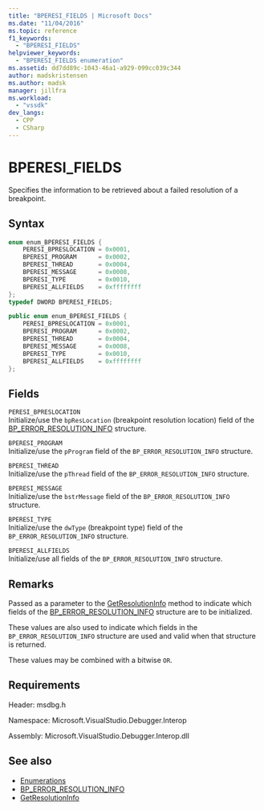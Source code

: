 ```yaml
---
title: "BPERESI_FIELDS | Microsoft Docs"
ms.date: "11/04/2016"
ms.topic: reference
f1_keywords:
  - "BPERESI_FIELDS"
helpviewer_keywords:
  - "BPERESI_FIELDS enumeration"
ms.assetid: dd7dd89c-1043-46a1-a929-099cc039c344
author: madskristensen
ms.author: madsk
manager: jillfra
ms.workload:
  - "vssdk"
dev_langs:
  - CPP
  - CSharp
---
```

# BPERESI_FIELDS
Specifies the information to be retrieved about a failed resolution of a breakpoint.

## Syntax

```cpp
enum enum_BPERESI_FIELDS {
    PERESI_BPRESLOCATION = 0x0001,
    BPERESI_PROGRAM      = 0x0002,
    BPERESI_THREAD       = 0x0004,
    BPERESI_MESSAGE      = 0x0008,
    BPERESI_TYPE         = 0x0010,
    BPERESI_ALLFIELDS    = 0xffffffff
};
typedef DWORD BPERESI_FIELDS;
```

```csharp
public enum enum_BPERESI_FIELDS {
    PERESI_BPRESLOCATION = 0x0001,
    BPERESI_PROGRAM      = 0x0002,
    BPERESI_THREAD       = 0x0004,
    BPERESI_MESSAGE      = 0x0008,
    BPERESI_TYPE         = 0x0010,
    BPERESI_ALLFIELDS    = 0xffffffff
};
```

## Fields
`PERESI_BPRESLOCATION`\
Initialize/use the `bpResLocation` (breakpoint resolution location) field of the [BP_ERROR_RESOLUTION_INFO](../../../extensibility/debugger/reference/bp-error-resolution-info.md) structure.

`BPERESI_PROGRAM`\
Initialize/use the `pProgram` field of the `BP_ERROR_RESOLUTION_INFO` structure.

`BPERESI_THREAD`\
Initialize/use the `pThread` field of the `BP_ERROR_RESOLUTION_INFO` structure.

`BPERESI_MESSAGE`\
Initialize/use the `bstrMessage` field of the `BP_ERROR_RESOLUTION_INFO` structure.

`BPERESI_TYPE`\
Initialize/use the `dwType` (breakpoint type) field of the `BP_ERROR_RESOLUTION_INFO` structure.

`BPERESI_ALLFIELDS`\
Initialize/use all fields of the `BP_ERROR_RESOLUTION_INFO` structure.

## Remarks
Passed as a parameter to the [GetResolutionInfo](../../../extensibility/debugger/reference/idebugerrorbreakpointresolution2-getresolutioninfo.md) method to indicate which fields of the [BP_ERROR_RESOLUTION_INFO](../../../extensibility/debugger/reference/bp-error-resolution-info.md) structure are to be initialized.

These values are also used to indicate which fields in the `BP_ERROR_RESOLUTION_INFO` structure are used and valid when that structure is returned.

These values may be combined with a bitwise `OR`.

## Requirements
Header: msdbg.h

Namespace: Microsoft.VisualStudio.Debugger.Interop

Assembly: Microsoft.VisualStudio.Debugger.Interop.dll

## See also
- [Enumerations](../../../extensibility/debugger/reference/enumerations-visual-studio-debugging.md)
- [BP_ERROR_RESOLUTION_INFO](../../../extensibility/debugger/reference/bp-error-resolution-info.md)
- [GetResolutionInfo](../../../extensibility/debugger/reference/idebugerrorbreakpointresolution2-getresolutioninfo.md)
